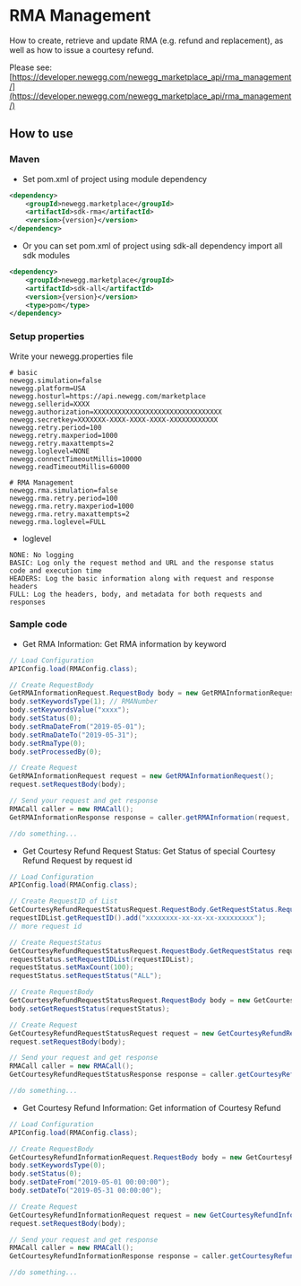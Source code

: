 # RMA Management
How to create, retrieve and update RMA (e.g. refund and replacement), as well as how to issue a courtesy refund.

Please see: [https://developer.newegg.com/newegg_marketplace_api/rma_management/](https://developer.newegg.com/newegg_marketplace_api/rma_management/)

## How to use
### Maven
- Set pom.xml of project using module dependency
```xml
<dependency>
    <groupId>newegg.marketplace</groupId>
    <artifactId>sdk-rma</artifactId>
    <version>{version}</version>
</dependency>
```

- Or you can set pom.xml of project using sdk-all dependency import all sdk modules
```xml
<dependency>
    <groupId>newegg.marketplace</groupId>
    <artifactId>sdk-all</artifactId>
    <version>{version}</version>
    <type>pom</type>
</dependency>
```

### Setup properties
Write your newegg.properties file
```properties
# basic
newegg.simulation=false
newegg.platform=USA
newegg.hosturl=https://api.newegg.com/marketplace
newegg.sellerid=XXXX
newegg.authorization=XXXXXXXXXXXXXXXXXXXXXXXXXXXXXXXX
newegg.secretkey=XXXXXXX-XXXX-XXXX-XXXX-XXXXXXXXXXXX
newegg.retry.period=100
newegg.retry.maxperiod=1000
newegg.retry.maxattempts=2
newegg.loglevel=NONE
newegg.connectTimeoutMillis=10000
newegg.readTimeoutMillis=60000

# RMA Management
newegg.rma.simulation=false
newegg.rma.retry.period=100
newegg.rma.retry.maxperiod=1000
newegg.rma.retry.maxattempts=2
newegg.rma.loglevel=FULL
```

- loglevel
```
NONE: No logging
BASIC: Log only the request method and URL and the response status code and execution time
HEADERS: Log the basic information along with request and response headers
FULL: Log the headers, body, and metadata for both requests and responses
```

### Sample code
- Get RMA Information: Get RMA information by keyword
```java
// Load Configuration
APIConfig.load(RMAConfig.class);

// Create RequestBody
GetRMAInformationRequest.RequestBody body = new GetRMAInformationRequest.RequestBody();
body.setKeywordsType(1); // RMANumber
body.setKeywordsValue("xxxx");
body.setStatus(0);
body.setRmaDateFrom("2019-05-01");
body.setRmaDateTo("2019-05-31");
body.setRmaType(0);
body.setProcessedBy(0);

// Create Request
GetRMAInformationRequest request = new GetRMAInformationRequest();
request.setRequestBody(body);

// Send your request and get response
RMACall caller = new RMACall();
GetRMAInformationResponse response = caller.getRMAInformation(request, "307");

//do something...
```

- Get Courtesy Refund Request Status: Get Status of special Courtesy Refund Request by request id
```java
// Load Configuration
APIConfig.load(RMAConfig.class);

// Create RequestID of List
GetCourtesyRefundRequestStatusRequest.RequestBody.GetRequestStatus.RequestIDList requestIDList = new GetCourtesyRefundRequestStatusRequest.RequestBody.GetRequestStatus.RequestIDList();
requestIDList.getRequestID().add("xxxxxxxx-xx-xx-xx-xxxxxxxxx");
// more request id

// Create RequestStatus
GetCourtesyRefundRequestStatusRequest.RequestBody.GetRequestStatus requestStatus = new GetCourtesyRefundRequestStatusRequest.RequestBody.GetRequestStatus();
requestStatus.setRequestIDList(requestIDList);
requestStatus.setMaxCount(100);
requestStatus.setRequestStatus("ALL");

// Create RequestBody
GetCourtesyRefundRequestStatusRequest.RequestBody body = new GetCourtesyRefundRequestStatusRequest.RequestBody();
body.setGetRequestStatus(requestStatus);

// Create Request
GetCourtesyRefundRequestStatusRequest request = new GetCourtesyRefundRequestStatusRequest();
request.setRequestBody(body);

// Send your request and get response
RMACall caller = new RMACall();
GetCourtesyRefundRequestStatusResponse response = caller.getCourtesyRefundRequestStatus(request);

//do something...
```
	
- Get Courtesy Refund Information: Get information of Courtesy Refund
```java
// Load Configuration
APIConfig.load(RMAConfig.class);

// Create RequestBody
GetCourtesyRefundInformationRequest.RequestBody body = new GetCourtesyRefundInformationRequest.RequestBody();
body.setKeywordsType(0);
body.setStatus(0);
body.setDateFrom("2019-05-01 00:00:00");
body.setDateTo("2019-05-31 00:00:00");

// Create Request
GetCourtesyRefundInformationRequest request = new GetCourtesyRefundInformationRequest();
request.setRequestBody(body);

// Send your request and get response
RMACall caller = new RMACall();
GetCourtesyRefundInformationResponse response = caller.getCourtesyRefundInformation(request);

//do something...
```

